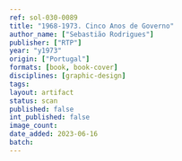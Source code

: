 ```yaml
---
ref: sol-030-0089
title: "1968-1973. Cinco Anos de Governo"
author_name: ["Sebastião Rodrigues"]
publisher: ["RTP"]
year: "y1973"
origin: ["Portugal"]
formats: [book, book-cover]
disciplines: [graphic-design]
tags:
layout: artifact
status: scan
published: false
int_published: false
image_count:
date_added: 2023-06-16
batch:
---
```

